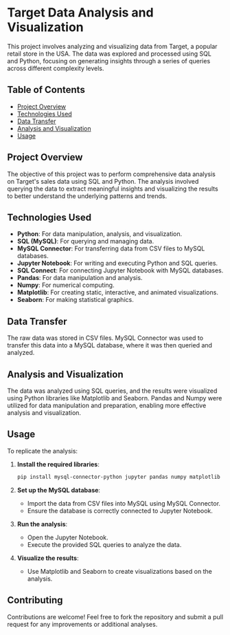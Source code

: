 # Target Data Analysis and Visualization

This project involves analyzing and visualizing data from Target, a popular retail store in the USA. The data was explored and processed using SQL and Python, focusing on generating insights through a series of queries across different complexity levels.

## Table of Contents
- [Project Overview](#project-overview)
- [Technologies Used](#technologies-used)
- [Data Transfer](#data-transfer)
- [Analysis and Visualization](#analysis-and-visualization)
- [Usage](#usage)

## Project Overview

The objective of this project was to perform comprehensive data analysis on Target's sales data using SQL and Python. The analysis involved querying the data to extract meaningful insights and visualizing the results to better understand the underlying patterns and trends.

## Technologies Used

- **Python**: For data manipulation, analysis, and visualization.
- **SQL (MySQL)**: For querying and managing data.
- **MySQL Connector**: For transferring data from CSV files to MySQL databases.
- **Jupyter Notebook**: For writing and executing Python and SQL queries.
- **SQL Connect**: For connecting Jupyter Notebook with MySQL databases.
- **Pandas**: For data manipulation and analysis.
- **Numpy**: For numerical computing.
- **Matplotlib**: For creating static, interactive, and animated visualizations.
- **Seaborn**: For making statistical graphics.

## Data Transfer

The raw data was stored in CSV files. MySQL Connector was used to transfer this data into a MySQL database, where it was then queried and analyzed.

## Analysis and Visualization

The data was analyzed using SQL queries, and the results were visualized using Python libraries like Matplotlib and Seaborn. Pandas and Numpy were utilized for data manipulation and preparation, enabling more effective analysis and visualization.

## Usage

To replicate the analysis:
1. **Install the required libraries**:
   ```bash
   pip install mysql-connector-python jupyter pandas numpy matplotlib seaborn
   ```
2. **Set up the MySQL database**:
   - Import the data from CSV files into MySQL using MySQL Connector.
   - Ensure the database is correctly connected to Jupyter Notebook.

3. **Run the analysis**:
   - Open the Jupyter Notebook.
   - Execute the provided SQL queries to analyze the data.

4. **Visualize the results**:
   - Use Matplotlib and Seaborn to create visualizations based on the analysis.

## Contributing

Contributions are welcome! Feel free to fork the repository and submit a pull request for any improvements or additional analyses.
